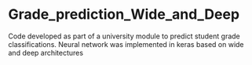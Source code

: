# Grade_prediction_Wide_and_Deep
Code developed as part of a university module to predict student grade classifications. Neural network was implemented in keras based on wide and deep architectures
